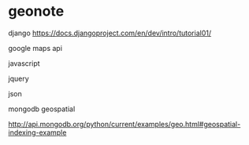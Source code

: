 geonote
=====

django
https://docs.djangoproject.com/en/dev/intro/tutorial01/

google maps api

javascript

jquery

json

mongodb geospatial

http://api.mongodb.org/python/current/examples/geo.html#geospatial-indexing-example